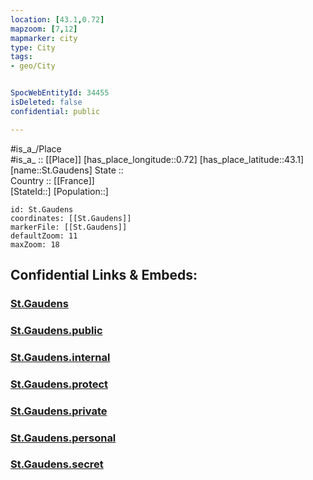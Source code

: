 ```yaml
---
location: [43.1,0.72] 
mapzoom: [7,12] 
mapmarker: city 
type: City
tags:
- geo/City


SpocWebEntityId: 34455
isDeleted: false
confidential: public

---
```

#is_a_/Place  
#is_a_ :: [[Place]] 
[has_place_longitude::0.72] 
[has_place_latitude::43.1] 
[name::St.Gaudens] 
State ::  
Country :: [[France]]  
[StateId::] 
[Population::] 



```leaflet
id: St.Gaudens
coordinates: [[St.Gaudens]] 
markerFile: [[St.Gaudens]] 
defaultZoom: 11 
maxZoom: 18
```


## Confidential Links & Embeds: 

### [St.Gaudens](/_Standards/Earth/Continent/Europe/Europe~West/France/regions~France/Occitanie/departments~Occitanie/Haute-Garonne/communes~Haute-Garonne/Saint-Gaudens/cities~Saint-Gaudens/St.Gaudens.md) 

### [St.Gaudens.public](/_public/Earth/Continent/Europe/Europe~West/France/regions~France/Occitanie/departments~Occitanie/Haute-Garonne/communes~Haute-Garonne/Saint-Gaudens/cities~Saint-Gaudens/St.Gaudens.public.md) 

### [St.Gaudens.internal](/_internal/Earth/Continent/Europe/Europe~West/France/regions~France/Occitanie/departments~Occitanie/Haute-Garonne/communes~Haute-Garonne/Saint-Gaudens/cities~Saint-Gaudens/St.Gaudens.internal.md) 

### [St.Gaudens.protect](/_protect/Earth/Continent/Europe/Europe~West/France/regions~France/Occitanie/departments~Occitanie/Haute-Garonne/communes~Haute-Garonne/Saint-Gaudens/cities~Saint-Gaudens/St.Gaudens.protect.md) 

### [St.Gaudens.private](/_private/Earth/Continent/Europe/Europe~West/France/regions~France/Occitanie/departments~Occitanie/Haute-Garonne/communes~Haute-Garonne/Saint-Gaudens/cities~Saint-Gaudens/St.Gaudens.private.md) 

### [St.Gaudens.personal](/_personal/Earth/Continent/Europe/Europe~West/France/regions~France/Occitanie/departments~Occitanie/Haute-Garonne/communes~Haute-Garonne/Saint-Gaudens/cities~Saint-Gaudens/St.Gaudens.personal.md) 

### [St.Gaudens.secret](/_secret/Earth/Continent/Europe/Europe~West/France/regions~France/Occitanie/departments~Occitanie/Haute-Garonne/communes~Haute-Garonne/Saint-Gaudens/cities~Saint-Gaudens/St.Gaudens.secret.md)

